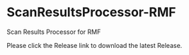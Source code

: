 # ScanResultsProcessor-RMF
Scan Results Processor for RMF

Please click the Release link to download the latest Release.
